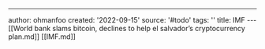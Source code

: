 ---
author: ohmanfoo
created: '2022-09-15'
source: '#todo'
tags: ''
title: IMF
---[[World bank slams bitcoin, declines to help el salvador’s cryptocurrency plan.md]]
[[IMF.md]]
